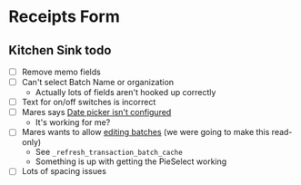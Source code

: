 # Receipts Form
## Kitchen Sink todo
 - [ ] Remove memo fields
 - [ ] Can't select Batch Name or organization
	 - Actually lots of fields aren't hooked up correctly
 - [ ] Text for on/off switches is incorrect
 - [ ] Mares says [Date picker isn't configured](https://quorumanalytics.slack.com/archives/CUMJ0EK4J/p1652459578739319?thread_ts=1652459564.440879&cid=CUMJ0EK4J)
	 - It's working for me?
 - [ ] Mares wants to allow [editing batches](https://quorumanalytics.slack.com/archives/CUMJ0EK4J/p1652464417321449) (we were going to make this read-only)
	 - See `_refresh_transaction_batch_cache`
	 - Something is up with getting the PieSelect working
 - [ ] Lots of spacing issues